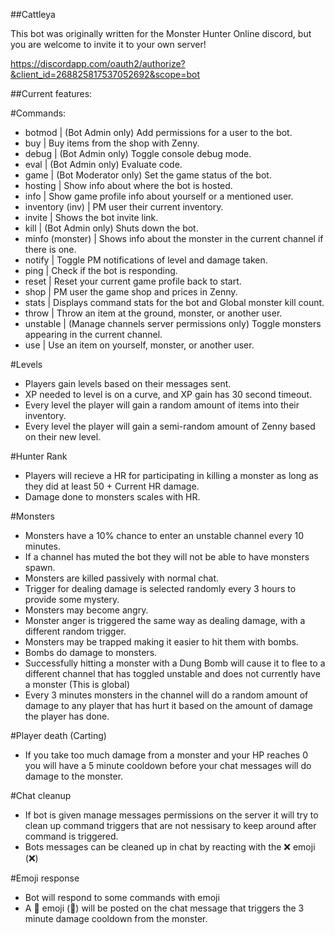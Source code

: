 ##Cattleya

This bot was originally written for the Monster Hunter Online discord, but you are welcome to invite it to your own server!

https://discordapp.com/oauth2/authorize?&client_id=268825817537052692&scope=bot

##Current features:

#Commands:

- botmod | (Bot Admin only) Add permissions for a user to the bot.
- buy | Buy items from the shop with Zenny.
- debug | (Bot Admin only) Toggle console debug mode.
- eval | (Bot Admin only) Evaluate code.
- game | (Bot Moderator only) Set the game status of the bot.
- hosting | Show info about where the bot is hosted.
- info | Show game profile info about yourself or a mentioned user.
- inventory (inv) | PM user their current inventory.
- invite | Shows the bot invite link.
- kill | (Bot Admin only) Shuts down the bot.
- minfo (monster) | Shows info about the monster in the current channel if there is one.
- notify | Toggle PM notifications of level and damage taken.
- ping | Check if the bot is responding.
- reset | Reset your current game profile back to start.
- shop | PM user the game shop and prices in Zenny.
- stats | Displays command stats for the bot and Global monster kill count.
- throw | Throw an item at the ground, monster, or another user.
- unstable | (Manage channels server permissions only) Toggle monsters appearing in the current channel.
- use | Use an item on yourself, monster, or another user.


#Levels

- Players gain levels based on their messages sent.
- XP needed to level is on a curve, and XP gain has 30 second timeout.
- Every level the player will gain a random amount of items into their inventory.
- Every level the player will gain a semi-random amount of Zenny based on their new level.


#Hunter Rank

- Players will recieve a HR for participating in killing a monster as long as they did at least 50 + Current HR damage.
- Damage done to monsters scales with HR.


#Monsters

- Monsters have a 10% chance to enter an unstable channel every 10 minutes.
- If a channel has muted the bot they will not be able to have monsters spawn.
- Monsters are killed passively with normal chat.
- Trigger for dealing damage is selected randomly every 3 hours to provide some mystery.
- Monsters may become angry.
- Monster anger is triggered the same way as dealing damage, with a different random trigger.
- Monsters may be trapped making it easier to hit them with bombs.
- Bombs do damage to monsters.
- Successfully hitting a monster with a Dung Bomb will cause it to flee to a different channel that has toggled unstable and does not currently have a monster (This is global)
- Every 3 minutes monsters in the channel will do a random amount of damage to any player that has hurt it based on the amount of damage the player has done.


#Player death (Carting)

- If you take too much damage from a monster and your HP reaches 0 you will have a 5 minute cooldown before your chat messages will do damage to the monster.


#Chat cleanup
- If bot is given manage messages permissions on the server it will try to clean up command triggers that are not nessisary to keep around after command is triggered.
- Bots messages can be cleaned up in chat by reacting with the ❌ emoji (:x:)

#Emoji response
- Bot will respond to some commands with emoji
- A 🎯 emoji (:dart:) will be posted on the chat message that triggers the 3 minute damage cooldown from the monster.
